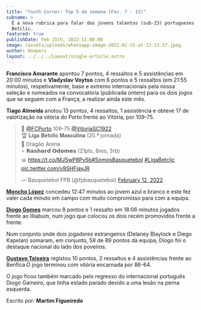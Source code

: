 ```yaml
---
title: "Youth Corner: Top 5 da semana (Fev. 7 - 13)"
subname: >
  É a nova rubrica para falar dos jovens talentos (sub-23) portugueses na Liga
  Betclic.
featured: true
publishDate: Feb 15th, 2022-11:00:00
image: /assets/uploads/whatsapp-image-2022-02-15-at-12.13.57.jpeg
author: Hoopers
layout: ../../../Layout/single-article.astro
---
```

**Francisco Amarante** apontou 7 pontos, 4 ressaltos e 5 assistências em 20:00 minutos e **Vladyslav Voytso** com 6 pontos e 5 ressaltos (em 21:55 minutos), respetivamente, base e extremo internacionais pela nossa seleção e nomeados na convocatória (publicada ontem) para os dois jogos que se seguem com a França, a realizar ainda este mês.

**Tiago Almeida** anotou 13 pontos, 4 ressaltos, 1 assistência e obteve 17 de valorização na vitória do Porto frente ao Vitória, por 109-75.

<blockquote class="twitter-tweet"><p lang="pt" dir="ltr">🏀 <a href="https://twitter.com/FCPorto?ref_src=twsrc%5Etfw">@FCPorto</a> 109-75 <a href="https://twitter.com/VitoriaSC1922?ref_src=twsrc%5Etfw">@VitoriaSC1922</a> <br>🏆 𝐋𝐢𝐠𝐚 𝐁𝐞𝐭𝐜𝐥𝐢𝐜 𝐌𝐚𝐬𝐜𝐮𝐥𝐢𝐧𝐚 (20.ª jornada)<br>📍 Dragão Arena <br>⭐ 𝗥𝗮𝘀𝗵𝗮𝗿𝗱 𝗢𝗱𝗼𝗺𝗲𝘀 (21pts, 6res, 3rb)<br>📊 <a href="https://t.co/MJSwP8Py5b">https://t.co/MJSwP8Py5b</a><a href="https://twitter.com/hashtag/SomosBasquetebol?src=hash&amp;ref_src=twsrc%5Etfw">#SomosBasquetebol</a> <a href="https://twitter.com/hashtag/LigaBetclic?src=hash&amp;ref_src=twsrc%5Etfw">#LigaBetclic</a> <a href="https://t.co/y9SHFjayJR">pic.twitter.com/y9SHFjayJR</a></p>&mdash; Basquetebol FPB (@fpbasquetebol) <a href="https://twitter.com/fpbasquetebol/status/1492587267138932746?ref_src=twsrc%5Etfw">February 12, 2022</a></blockquote> <script async src="https://platform.twitter.com/widgets.js" charset="utf-8"></script>

**[Moncho López](https://twitter.com/martimfs/status/1492920251163492353?s=21)** concedeu 12:47 minutos ao jovem azul e branco e este fez valer cada minuto em campo com muito compromisso para com a equipa.

**[Diogo Gomes](https://twitter.com/fpbasquetebol/status/1492586503117094920?s=21)** marcou 8 pontos e 1 ressalto em 18:06 minutos jogados frente ao Illiabum, num jogo que colocou os dois recém promovidos frente a frente.

Num conjunto onde dois jogadores estrangeiros (Delaney Blaylock e Diego Kapelan) somaram, em conjunto, 58 de 89 pontos da equipa, Diogo foi o destaque nacional do lado dos poveiros.

**[Gustavo Teixeira](https://twitter.com/fpbasquetebol/status/1492558041325219841?s=21)** registou 10 pontos, 2 ressaltos e 4 assistências frente ao Benfica.O jogo terminou com vitória encarnada por 86-64.

O jogo ficou também marcado pelo regresso do internacional português Diogo Gameiro, que tinha estado parado devido a uma lesão na perna esquerda.

Escrito por: **Martim Figueiredo**